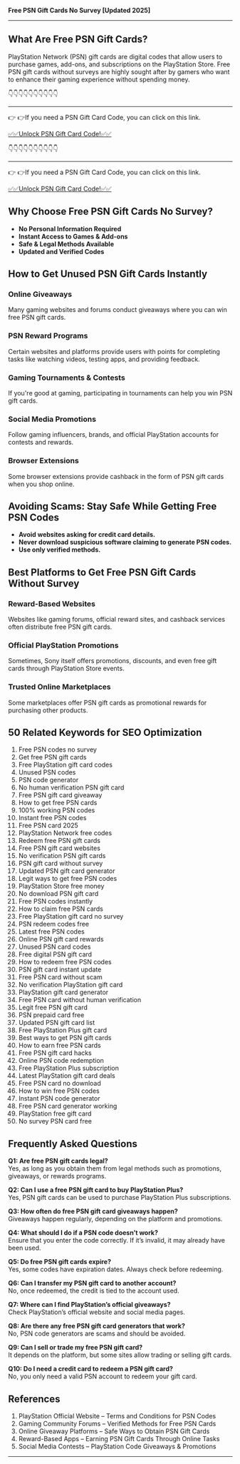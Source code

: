 **Free PSN Gift Cards No Survey [Updated 2025]**

---

## What Are Free PSN Gift Cards?

PlayStation Network (PSN) gift cards are digital codes that allow users to purchase games, add-ons, and subscriptions on the PlayStation Store. Free PSN gift cards without surveys are highly sought after by gamers who want to enhance their gaming experience without spending money.

👇👇👇👇👇👇👇👇👇👇

---

👉 👉If you need a PSN Gift Card Code, you can click on this link.

[✅✅Unlock PSN Gift Card Code!✅✅ ](https://therewardgate.com/free-psn/)

👇👇👇👇👇👇👇👇👇👇

---

👉 👉If you need a PSN Gift Card Code, you can click on this link.

[✅✅Unlock PSN Gift Card Code!✅✅ ](https://therewardgate.com/free-psn/)

## Why Choose Free PSN Gift Cards No Survey?

- **No Personal Information Required**  
- **Instant Access to Games & Add-ons**  
- **Safe & Legal Methods Available**  
- **Updated and Verified Codes**  

## How to Get Unused PSN Gift Cards Instantly

### Online Giveaways
Many gaming websites and forums conduct giveaways where you can win free PSN gift cards.

### PSN Reward Programs
Certain websites and platforms provide users with points for completing tasks like watching videos, testing apps, and providing feedback.

### Gaming Tournaments & Contests
If you're good at gaming, participating in tournaments can help you win PSN gift cards.

### Social Media Promotions
Follow gaming influencers, brands, and official PlayStation accounts for contests and rewards.

### Browser Extensions
Some browser extensions provide cashback in the form of PSN gift cards when you shop online.

## Avoiding Scams: Stay Safe While Getting Free PSN Codes

- **Avoid websites asking for credit card details.**
- **Never download suspicious software claiming to generate PSN codes.**
- **Use only verified methods.**

## Best Platforms to Get Free PSN Gift Cards Without Survey

### Reward-Based Websites
Websites like gaming forums, official reward sites, and cashback services often distribute free PSN gift cards.

### Official PlayStation Promotions
Sometimes, Sony itself offers promotions, discounts, and even free gift cards through PlayStation Store events.

### Trusted Online Marketplaces
Some marketplaces offer PSN gift cards as promotional rewards for purchasing other products.

## 50 Related Keywords for SEO Optimization

1. Free PSN codes no survey  
2. Get free PSN gift cards  
3. Free PlayStation gift card codes  
4. Unused PSN codes  
5. PSN code generator  
6. No human verification PSN gift card  
7. Free PSN gift card giveaway  
8. How to get free PSN cards  
9. 100% working PSN codes  
10. Instant free PSN codes  
11. Free PSN card 2025  
12. PlayStation Network free codes  
13. Redeem free PSN gift cards  
14. Free PSN gift card websites  
15. No verification PSN gift cards  
16. PSN gift card without survey  
17. Updated PSN gift card generator  
18. Legit ways to get free PSN codes  
19. PlayStation Store free money  
20. No download PSN gift card  
21. Free PSN codes instantly  
22. How to claim free PSN cards  
23. Free PlayStation gift card no survey  
24. PSN redeem codes free  
25. Latest free PSN codes  
26. Online PSN gift card rewards  
27. Unused PSN card codes  
28. Free digital PSN gift card  
29. How to redeem free PSN codes  
30. PSN gift card instant update  
31. Free PSN card without scam  
32. No verification PlayStation gift card  
33. PlayStation gift card generator  
34. Free PSN card without human verification  
35. Legit free PSN gift card  
36. PSN prepaid card free  
37. Updated PSN gift card list  
38. Free PlayStation Plus gift card  
39. Best ways to get PSN gift cards  
40. How to earn free PSN cards  
41. Free PSN gift card hacks  
42. Online PSN code redemption  
43. Free PlayStation Plus subscription  
44. Latest PlayStation gift card deals  
45. Free PSN card no download  
46. How to win free PSN codes  
47. Instant PSN code generator  
48. Free PSN card generator working  
49. PlayStation free gift card  
50. No survey PSN card free  

## Frequently Asked Questions

**Q1: Are free PSN gift cards legal?**  
Yes, as long as you obtain them from legal methods such as promotions, giveaways, or rewards programs.

**Q2: Can I use a free PSN gift card to buy PlayStation Plus?**  
Yes, PSN gift cards can be used to purchase PlayStation Plus subscriptions.

**Q3: How often do free PSN gift card giveaways happen?**  
Giveaways happen regularly, depending on the platform and promotions.

**Q4: What should I do if a PSN code doesn’t work?**  
Ensure that you enter the code correctly. If it’s invalid, it may already have been used.

**Q5: Do free PSN gift cards expire?**  
Yes, some codes have expiration dates. Always check before redeeming.

**Q6: Can I transfer my PSN gift card to another account?**  
No, once redeemed, the credit is tied to the account used.

**Q7: Where can I find PlayStation’s official giveaways?**  
Check PlayStation’s official website and social media pages.

**Q8: Are there any free PSN gift card generators that work?**  
No, PSN code generators are scams and should be avoided.

**Q9: Can I sell or trade my free PSN gift card?**  
It depends on the platform, but some sites allow trading or selling gift cards.

**Q10: Do I need a credit card to redeem a PSN gift card?**  
No, you only need a valid PSN account to redeem your gift card.

## References

1. PlayStation Official Website – Terms and Conditions for PSN Codes
2. Gaming Community Forums – Verified Methods for Free PSN Cards
3. Online Giveaway Platforms – Safe Ways to Obtain PSN Gift Cards
4. Reward-Based Apps – Earning PSN Gift Cards Through Online Tasks
5. Social Media Contests – PlayStation Code Giveaways & Promotions

---
